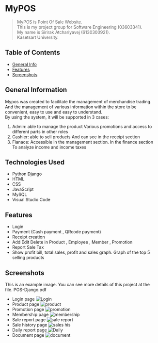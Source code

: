 # MyPOS 
 >MyPOS is Point Of Sale Website.\
 This is my project group for Software Engineering (03603341).\
 My name is Sirirak Atchariyavej (6130300921).\
 Kasetsart University.


## Table of Contents
* [General Info](#general-information)
* [Features](#features)
* [Screenshots](#screenshots)


## General Information

Mypos was created to facilitate the management of merchandise trading. And the management of various information within the store to be convenient, easy to use and easy to understand. \
By using the system, it will be supported in 3 cases:
1) Admin: able to manage the product Various promotions and access to different parts in other roles
2) Cashier: able to sell products And can see in the receipt section
3) Fianace: Accessible in the management section. In the finance section To analyze income and income taxes

## Technologies Used
- Python Django 
- HTML 
- CSS
- JavaScript
- MySQL 
- Visual Studio Code 

## Features
- Login
- Payment (Cash payment , QRcode payment)
- Receipt creation
- Add Edit Delete in Product , Employee , Member , Promotion 
- Report Sale Tax 
- Show profit bill, total sales, profit and sales graph. Graph of the top 5 selling products


## Screenshots
This is an example image. You can see more details of this project at the file. POS-Django.pdf
- Login page 
![Login](https://user-images.githubusercontent.com/78865194/120125698-007f9e80-c1e4-11eb-9ccc-5bf81c6dd511.PNG)
- Product page
![product](https://user-images.githubusercontent.com/78865194/120125754-39b80e80-c1e4-11eb-8c4d-ab0f5a0e8edb.PNG)
- Promotion page
![promotion](https://user-images.githubusercontent.com/78865194/120125785-49cfee00-c1e4-11eb-8068-55cf5e4e40e9.PNG)
- Membership page
![membership](https://user-images.githubusercontent.com/78865194/120125784-49cfee00-c1e4-11eb-934c-c877f8f63594.PNG)
- Sale report page
![sale report](https://user-images.githubusercontent.com/78865194/120125775-46d4fd80-c1e4-11eb-907c-93a14688330d.PNG)
- Sale history page
![sales his](https://user-images.githubusercontent.com/78865194/120125779-489ec100-c1e4-11eb-9ac2-06a1a629a0f6.PNG)
- Daily report page
![Daily](https://user-images.githubusercontent.com/78865194/120125780-489ec100-c1e4-11eb-8d4b-6ca89892c237.PNG)
- Document page
![document](https://user-images.githubusercontent.com/78865194/120125782-49375780-c1e4-11eb-971e-c99127083d11.PNG)



